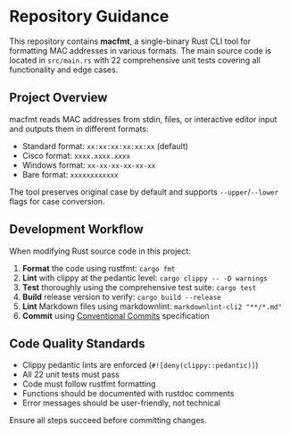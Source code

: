 # Repository Guidance

This repository contains **macfmt**, a single-binary Rust CLI tool for formatting
MAC addresses in various formats. The main source code is located in `src/main.rs`
with 22 comprehensive unit tests covering all functionality and edge cases.

## Project Overview

macfmt reads MAC addresses from stdin, files, or interactive editor input and
outputs them in different formats:

- Standard format: `xx:xx:xx:xx:xx:xx` (default)
- Cisco format: `xxxx.xxxx.xxxx`
- Windows format: `xx-xx-xx-xx-xx-xx`
- Bare format: `xxxxxxxxxxxx`

The tool preserves original case by default and supports `--upper`/`--lower` flags
for case conversion.

## Development Workflow

When modifying Rust source code in this project:

1. **Format** the code using rustfmt: `cargo fmt`
2. **Lint** with clippy at the pedantic level: `cargo clippy -- -D warnings`
3. **Test** thoroughly using the comprehensive test suite: `cargo test`
4. **Build** release version to verify: `cargo build --release`
5. **Lint** Markdown files using markdownlint: `markdownlint-cli2 "**/*.md"`
6. **Commit** using [Conventional Commits](https://www.conventionalcommits.org/)
   specification

## Code Quality Standards

- Clippy pedantic lints are enforced (`#![deny(clippy::pedantic)]`)
- All 22 unit tests must pass
- Code must follow rustfmt formatting
- Functions should be documented with rustdoc comments
- Error messages should be user-friendly, not technical

Ensure all steps succeed before committing changes.
